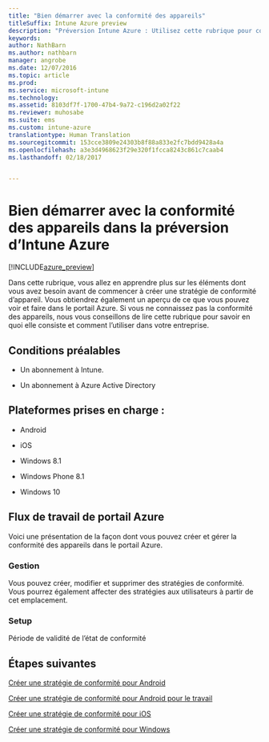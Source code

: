 ```yaml
---
title: "Bien démarrer avec la conformité des appareils"
titleSuffix: Intune Azure preview
description: "Préversion Intune Azure : Utilisez cette rubrique pour comprendre les prérequis nécessaires à la création des stratégies de conformité dans Microsoft Intune"
keywords: 
author: NathBarn
ms.author: nathbarn
manager: angrobe
ms.date: 12/07/2016
ms.topic: article
ms.prod: 
ms.service: microsoft-intune
ms.technology: 
ms.assetid: 8103df7f-1700-47b4-9a72-c196d2a02f22
ms.reviewer: muhosabe
ms.suite: ems
ms.custom: intune-azure
translationtype: Human Translation
ms.sourcegitcommit: 153cce3809e24303b8f88a833e2fc7bdd9428a4a
ms.openlocfilehash: a3e3d4968623f29e320f1fcca8243c861c7caab4
ms.lasthandoff: 02/18/2017


---
```


# <a name="get-started-with-device-compliance-in-intune-azure-preview"></a>Bien démarrer avec la conformité des appareils dans la préversion d’Intune Azure


[!INCLUDE[azure_preview](../includes/azure_preview.md)]

Dans cette rubrique, vous allez en apprendre plus sur les éléments dont vous avez besoin avant de commencer à créer une stratégie de conformité d’appareil. Vous obtiendrez également un aperçu de ce que vous pouvez voir et faire dans le portail Azure. Si vous ne connaissez pas la conformité des appareils, nous vous conseillons de lire cette rubrique pour savoir en quoi elle consiste et comment l’utiliser dans votre entreprise.

##  <a name="pre-requisites"></a>Conditions préalables


-   Un abonnement à Intune.

-   Un abonnement à Azure Active Directory



##  <a name="supported-platforms"></a>Plateformes prises en charge :


-   Android

-   iOS

-   Windows 8.1

-   Windows Phone 8.1

-   Windows 10

##  <a name="azure-portal-workflow"></a>Flux de travail de portail Azure


Voici une présentation de la façon dont vous pouvez créer et gérer la conformité des appareils dans le portail Azure.

<!---### Overview

When you choose the **Set device compliance** workload, the blade opens with an  **Overview** section that displays a summary view of your compliance policies that you have created and the status of the devices they have been applied to. If you
don’t have any policies configured yet, the overview will just include the various reports but with no data.--->

### <a name="manage"></a>Gestion

Vous pouvez créer, modifier et supprimer des stratégies de conformité. Vous pourrez également affecter des stratégies aux utilisateurs à partir de cet emplacement.

<!---### Monitor

This section is a detailed view of what you see in the **Overview**. A list of all the reports are displayed in this section and you can interactively drill down through each of these reports.--->

### <a name="setup"></a>Setup

Période de validité de l’état de conformité

##  <a name="next-steps"></a>Étapes suivantes
[Créer une stratégie de conformité pour Android](create-a-compliance-policy-for-android.md)

[Créer une stratégie de conformité pour Android pour le travail](create-a-compliance-policy-for-android-for-work.md)

[Créer une stratégie de conformité pour iOS](create-a-compliance-policy-for-ios.md)

[Créer une stratégie de conformité pour Windows](create-a-compliance-policy-for-windows.md)

